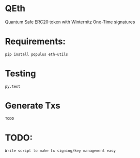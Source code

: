 # QEth
Quantum Safe ERC20 token with Winternitz One-Time signatures

# Requirements:
    pip install populus eth-utils

# Testing 
    py.test

# Generate Txs
    TODO
    
# TODO: 
    Write script to make tx signing/key management easy
    
    
